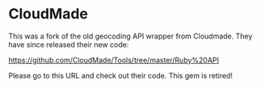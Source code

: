 # CloudMade
This was a fork of the old geocoding API wrapper from Cloudmade. They have since released their new code:

https://github.com/CloudMade/Tools/tree/master/Ruby%20API

Please go to this URL and check out their code. This gem is retired!
